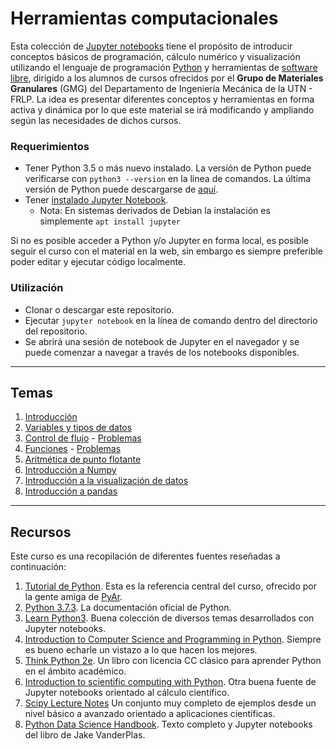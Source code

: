 # Herramientas computacionales

Esta colección de [Jupyter notebooks](https://Jupyter.org/) tiene el propósito de introducir conceptos básicos de programación, cálculo numérico y visualización utilizando el lenguaje de programación [Python](https://www.python.org/) y herramientas de [software libre](https://es.wikipedia.org/wiki/Software_libre), dirigido a los alumnos de cursos ofrecidos por el **Grupo de Materiales Granulares** (GMG) del Departamento de Ingeniería Mecánica de la UTN - FRLP.
La idea es presentar diferentes conceptos y herramientas en forma activa y dinámica por lo que este material se irá modificando y ampliando según las necesidades de dichos cursos.

### Requerimientos

- Tener Python 3.5 o más nuevo instalado. La versión de Python puede verificarse con `python3 --version` en la línea de comandos. La última versión de Python puede descargarse de [aquí](https://www.python.org/downloads/).
- Tener [instalado Jupyter Notebook](https://jupyter.readthedocs.io/en/latest/install.html).
    - Nota: En sistemas derivados de Debian la instalación es simplemente `apt install jupyter`

Si no es posible acceder a Python y/o Jupyter en forma local, es posible seguir el curso con el material en la web, sin embargo es siempre preferible poder editar y ejecutar código localmente.

### Utilización
- Clonar o descargar este repositorio.
- Ejecutar `jupyter notebook` en la línea de comando dentro del directorio del repositorio.
- Se abrirá una sesión de notebook de Jupyter en el navegador y se puede comenzar a navegar a través de los notebooks disponibles.

---

## Temas
1. [Introducción](https://nbviewer.jupyter.org/github/gmg-utn/compTools/blob/master/intro/intro.ipynb) 
2. [Variables y tipos de datos](https://nbviewer.jupyter.org/github/gmg-utn/compTools/blob/master/variables_tipos/variablesTipos.ipynb)
3. [Control de flujo](https://nbviewer.jupyter.org/github/gmg-utn/compTools/blob/master/controlFlujo/controlFlujo.ipynb) - [Problemas](https://nbviewer.jupyter.org/github/gmg-utn/compTools/blob/master/controlFlujo/problemas.ipynb)
4. [Funciones](https://nbviewer.jupyter.org/github/gmg-utn/compTools/blob/master/funciones/funciones.ipynb) - [Problemas](https://nbviewer.jupyter.org/github/gmg-utn/compTools/blob/master/funciones/funciones_problemas.ipynb)
5. [Aritmética de punto flotante](https://nbviewer.jupyter.org/github/gmg-utn/compTools/blob/master/puntoFlotante/puntoFlotante.ipynb)
6. [Introducción a Numpy](https://nbviewer.jupyter.org/github/gmg-utn/compTools/blob/master/numpy/numpy.ipynb)
7. [Introducción a la visualización de datos](https://nbviewer.jupyter.org/github/gmg-utn/compTools/blob/master/visualizacion/visualizacion.ipynb)
8. [Introducción a pandas](https://nbviewer.jupyter.org/github/gmg-utn/compTools/blob/master/pandas/pandas.ipynb)


---

## Recursos
Este curso es una recopilación de diferentes fuentes reseñadas a continuación:

1. [Tutorial de Python](http://docs.python.org.ar/tutorial/3/index.html). Esta es la referencia central del curso, ofrecido por la gente amiga de [PyAr](https://www.python.org.ar/).
2. [Python 3.7.3](https://docs.python.org/3/index.html). La documentación oficial de Python.
3. [Learn Python3](https://github.com/jerry-git/learn-python3). Buena colección de diversos temas desarrollados con Jupyter notebooks.
4. [Introduction to Computer Science and Programming in Python](https://ocw.mit.edu/courses/electrical-engineering-and-computer-science/6-0001-introduction-to-computer-science-and-programming-in-python-fall-2016/). Siempre es bueno echarle un vistazo a lo que hacen los mejores.
5. [Think Python 2e](http://greenteapress.com/wp/think-python-2e/). Un libro con licencia CC clásico para aprender Python en el ámbito académico.
6. [Introduction to scientific computing with Python](https://github.com/jrjohansson/scientific-python-lectures). Otra buena fuente de Jupyter notebooks orientado al cálculo científico.
7. [Scipy Lecture Notes](https://scipy-lectures.org/index.html) Un conjunto muy completo de ejemplos desde un nivel básico a avanzado orientado a aplicaciones científicas.
8. [Python Data Science Handbook](https://jakevdp.github.io/PythonDataScienceHandbook/). Texto completo y Jupyter notebooks del libro de Jake VanderPlas.

